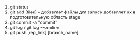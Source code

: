 1. git status
2. git add [files] - добавляет файлы для записи добавляет их в подготовительную область stage
3. git commit -a "commit"
4. git log / git log --oneline
5. git push [rep_link] [branch_name]
